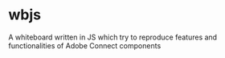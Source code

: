 # wbjs
A whiteboard written in JS which try to reproduce features and functionalities of Adobe Connect components
